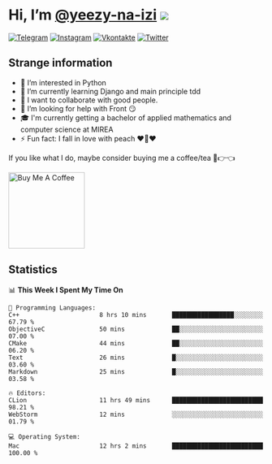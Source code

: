 # Hi, I’m [@yeezy-na-izi](https://github.com/yeezy-na-izi/) ![](https://visitor-badge.glitch.me/badge?page_id=yeezy-na-izi.yeezy-na-izi)

[![Telegram](https://img.shields.io/badge/Telegram-262424?style=for-the-badge&logo=Telegram)](https://t.me/yeezy_na_izi)
[![Instagram](https://img.shields.io/badge/Instagram-262424?style=for-the-badge&logo=Instagram)](https://www.instagram.com/yeezy_na_izi)
[![Vkontakte](https://img.shields.io/badge/VK-262424?style=for-the-badge&logo=Vk&logoColor=0077FF)](https://vk.com/yeezy_na_izi)
[![Twitter](https://img.shields.io/badge/Twitter-262424?style=for-the-badge&logo=Twitter)](https://twitter.com/yeezynaizi)

## Strange information
  
- 👀 I’m interested in Python
- 🌱 I’m currently learning Django and main principle tdd
- 💞️ I want to collaborate with good people.
- 🤔 I’m looking for help with Front 😏
- 🎓 I'm currently getting a bachelor of applied mathematics and computer science at MIREA
- ⚡️ Fun fact: I fall in love with peach ❤️🍑❤️

If you like what I do, maybe consider buying me a coffee/tea 🥺👉👈

<a href="https://www.buymeacoffee.com/yeezynaizi" target="_blank"><img src="https://cdn.buymeacoffee.com/buttons/v2/default-red.png" alt="Buy Me A Coffee" width="150" ></a>

## Statistics

<!--START_SECTION:waka-->
📊 **This Week I Spent My Time On** 

```text
💬 Programming Languages: 
C++                      8 hrs 10 mins       █████████████████░░░░░░░░   67.79 % 
ObjectiveC               50 mins             ██░░░░░░░░░░░░░░░░░░░░░░░   07.00 % 
CMake                    44 mins             ██░░░░░░░░░░░░░░░░░░░░░░░   06.20 % 
Text                     26 mins             █░░░░░░░░░░░░░░░░░░░░░░░░   03.60 % 
Markdown                 25 mins             █░░░░░░░░░░░░░░░░░░░░░░░░   03.58 % 

🔥 Editors: 
CLion                    11 hrs 49 mins      █████████████████████████   98.21 % 
WebStorm                 12 mins             ░░░░░░░░░░░░░░░░░░░░░░░░░   01.79 % 

💻 Operating System: 
Mac                      12 hrs 2 mins       █████████████████████████   100.00 % 
```


<!--END_SECTION:waka-->
